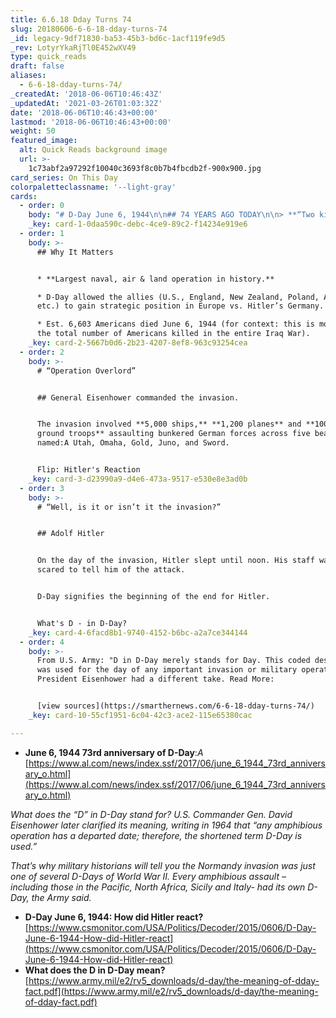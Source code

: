 ```yaml
---
title: 6.6.18 Dday Turns 74
slug: 20180606-6-6-18-dday-turns-74
_id: legacy-9df71830-ba53-45b3-bd6c-1acf119fe9d5
_rev: LotyrYkaRjTl0E452wXV49
type: quick_reads
draft: false
aliases:
  - 6-6-18-dday-turns-74/
_createdAt: '2018-06-06T10:46:43Z'
_updatedAt: '2021-03-26T01:03:32Z'
date: '2018-06-06T10:46:43+00:00'
lastmod: '2018-06-06T10:46:43+00:00'
weight: 50
featured_image:
  alt: Quick Reads background image
  url: >-
    1c73abf2a97292f10040c3693f8c0b7b4fbcdb2f-900x900.jpg
card_series: On This Day
colorpaletteclassname: '--light-gray'
cards:
  - order: 0
    body: "# D-Day June 6, 1944\n\n## 74 YEARS AGO TODAY\n\n> **“Two kinds of people are staying on this beacha\x14the dead and those who are going to die.”**  \nCol. George A. Taylor, commanding the Sixteenth Infantry Regiment, First Infantry Division, on Omaha Beach.\n\nWhy D...Day? Flip"
    _key: card-1-0daa590c-debc-4ce9-89c2-f14234e919e6
  - order: 1
    body: >-
      ## Why It Matters


      * **Largest naval, air & land operation in history.**

      * D-Day allowed the allies (U.S., England, New Zealand, Poland, Australia,
      etc.) to gain strategic position in Europe vs. Hitler’s Germany.

      * Est. 6,603 Americans died June 6, 1944 (for context: this is more than
      the total number of Americans killed in the entire Iraq War).
    _key: card-2-5667b0d6-2b23-4207-8ef8-963c93254cea
  - order: 2
    body: >-
      # “Operation Overlord”


      ## General Eisenhower commanded the invasion.


      The invasion involved **5,000 ships,** **1,200 planes** and **100,000
      ground troops** assaulting bunkered German forces across five beaches code
      named:A Utah, Omaha, Gold, Juno, and Sword.


      Flip: Hitler's Reaction
    _key: card-3-d23990a9-d4e6-473a-9517-e530e8e3ad0b
  - order: 3
    body: >-
      # “Well, is it or isn’t it the invasion?”


      ## Adolf Hitler


      On the day of the invasion, Hitler slept until noon. His staff was too
      scared to tell him of the attack.


      D-Day signifies the beginning of the end for Hitler.


      What's D - in D-Day?
    _key: card-4-6facd8b1-9740-4152-b6bc-a2a7ce344144
  - order: 4
    body: >-
      From U.S. Army: "D in D-Day merely stands for Day. This coded designation
      was used for the day of any important invasion or military operation."
      President Eisenhower had a different take. Read More:


      [view sources](https://smarthernews.com/6-6-18-dday-turns-74/)
    _key: card-10-55cf1951-6c04-42c3-ace2-115e65380cac

---
```

* **June 6, 1944 73rd anniversary of D-Day**:_A_ [https://www.al.com/news/index.ssf/2017/06/june_6_1944_73rd_anniversary_o.html](https://www.al.com/news/index.ssf/2017/06/june_6_1944_73rd_anniversary_o.html)

_What does the “D” in D-Day stand for? U.S. Commander Gen. David Eisenhower later clarified its meaning, writing in 1964 that “any amphibious operation has a departed date; therefore, the shortened term D-Day is used.”_

_That’s why military historians will tell you the Normandy invasion was just one of several D-Days of World War II. Every amphibious assault – including those in the Pacific, North Africa, Sicily and Italy- had its own D-Day, the Army said._

* **D-Day June 6, 1944: How did Hitler react?** [https://www.csmonitor.com/USA/Politics/Decoder/2015/0606/D-Day-June-6-1944-How-did-Hitler-react](https://www.csmonitor.com/USA/Politics/Decoder/2015/0606/D-Day-June-6-1944-How-did-Hitler-react)
* **What does the D in D-Day mean?** [https://www.army.mil/e2/rv5_downloads/d-day/the-meaning-of-dday-fact.pdf](https://www.army.mil/e2/rv5_downloads/d-day/the-meaning-of-dday-fact.pdf)